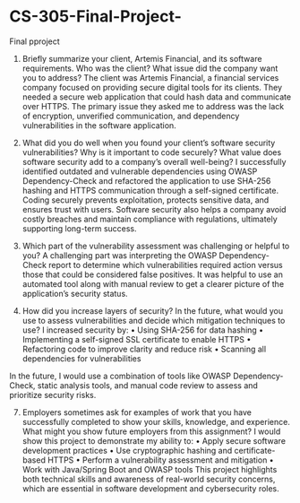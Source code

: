 # CS-305-Final-Project-
Final pproject

1. Briefly summarize your client, Artemis Financial, and its software requirements. Who was the client? What issue did the company want you to address?
The client was Artemis Financial, a financial services company focused on providing secure digital tools for its clients. They needed a secure web application that could hash data and communicate over HTTPS. The primary issue they asked me to address was the lack of encryption, unverified communication, and dependency vulnerabilities in the software application.

2. What did you do well when you found your client’s software security vulnerabilities? Why is it important to code securely? What value does software security add to a company’s overall well-being?
I successfully identified outdated and vulnerable dependencies using OWASP Dependency-Check and refactored the application to use SHA-256 hashing and HTTPS communication through a self-signed certificate. Coding securely prevents exploitation, protects sensitive data, and ensures trust with users. Software security also helps a company avoid costly breaches and maintain compliance with regulations, ultimately supporting long-term success.

3. Which part of the vulnerability assessment was challenging or helpful to you?
A challenging part was interpreting the OWASP Dependency-Check report to determine which vulnerabilities required action versus those that could be considered false positives. It was helpful to use an automated tool along with manual review to get a clearer picture of the application’s security status.

4. How did you increase layers of security? In the future, what would you use to assess vulnerabilities and decide which mitigation techniques to use?
I increased security by:
	•	Using SHA-256 for data hashing
	•	Implementing a self-signed SSL certificate to enable HTTPS
	•	Refactoring code to improve clarity and reduce risk
	•	Scanning all dependencies for vulnerabilities

In the future, I would use a combination of tools like OWASP Dependency-Check, static analysis tools, and manual code review to assess and prioritize security risks.

7. Employers sometimes ask for examples of work that you have successfully completed to show your skills, knowledge, and experience. What might you show future employers from this assignment?
I would show this project to demonstrate my ability to:
	•	Apply secure software development practices
	•	Use cryptographic hashing and certificate-based HTTPS
	•	Perform a vulnerability assessment and mitigation
	•	Work with Java/Spring Boot and OWASP tools
This project highlights both technical skills and awareness of real-world security concerns, which are essential in software development and cybersecurity roles.
